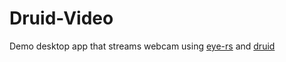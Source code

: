# Druid-Video

Demo desktop app that streams webcam using [eye-rs](https://github.com/raymanfx/eye-rs) and [druid](https://github.com/linebender/druid)
